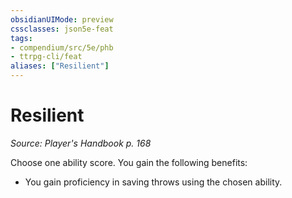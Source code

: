 ```yaml
---
obsidianUIMode: preview
cssclasses: json5e-feat
tags:
- compendium/src/5e/phb
- ttrpg-cli/feat
aliases: ["Resilient"]
---
```

# Resilient
*Source: Player's Handbook p. 168*  

Choose one ability score. You gain the following benefits:

- You gain proficiency in saving throws using the chosen ability.